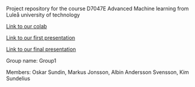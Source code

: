 Project repository for the course D7047E Advanced Machine learning from Luleå university of technology

[Link to our colab](https://colab.research.google.com/drive/1UHi_hZtbZFei1IvZyrKnbzXXQcgoLS_O?usp=sharing)

[Link to our first presentation](https://docs.google.com/presentation/d/1dgvKLsab8M_Wq6KIaXMsTl_8UBaqPvpFyzO35DfrMFo/edit?usp=sharing)

[Link to our final presentation](https://docs.google.com/presentation/d/1KrGKw7opmy-iPEYFZmfnO9JRV6ecoca1bY9SIwm17VE/edit?usp=sharing)

Group name: Group1


Members: Oskar Sundin, Markus Jonsson, Albin Andersson Svensson, Kim Sundelius
